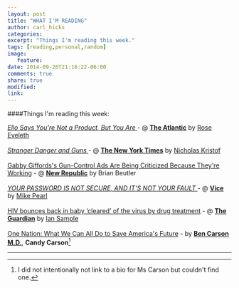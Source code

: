 ```yaml
---
layout: post
title: "WHAT I'M READING"
author: carl_hicks 
categories:
excerpt: "Things I'm reading this week."
tags: [reading,personal,random]
image:
   feature:
date: 2014-09-26T21:16:22-06:00
comments: true
share: true
modified:
link:
---
```


####Things I'm reading this week:

[ _Ello Says You're Not a Product, But You Are_ ](http://www.theatlantic.com/technology/archive/2014/09/ello-says-youre-not-a-product-but-you-are/380809/) - @ [**The Atlantic**](http://www.theatlantic.com/) by [Rose Eveleth](http://www.roseveleth.com/about)
<br>
<br>
[ _Stranger Danger and Guns_ ](http://www.nytimes.com/2014/09/28/opinion/sunday/nicholas-kristof-stranger-danger-and-guns.html?_r=0) - @ [**The New York Times**](http://nytimes.com) by [Nicholas Kristof](http://topics.nytimes.com/top/opinion/editorialsandoped/oped/columnists/nicholasdkristof/index.html?action=click&contentCollection=Opinion&module=Byline&region=Header&pgtype=article)
<br>
<br>
[Gabby Giffords's Gun-Control Ads Are Being Criticized Because They're Working](http://www.newrepublic.com/article/119571/gabby-giffords-gun-control-ads-are-criticized-because-theyre-working) - @ [**New Republic**](http://newrepublic.com/) by Brian Beutler
<br>
<br>
[ _YOUR PASSWORD IS NOT SECURE, AND IT'S NOT YOUR FAULT_ ](http://www.vice.com/read/your-password-is-not-secure-and-its-not-your-fault-102) - @ [**Vice**](http://vice.com/) by [Mike Pearl](http://www.vice.com/author/mike-pearl)
<br>
<br>
[HIV bounces back in baby ‘cleared’ of the virus by drug treatment](http://www.theguardian.com/science/2014/oct/03/hiv-virus-baby-drug-treatment-anti-retroviral-infection) - @ [**The Guardian**](http://www.theguardian.com) by [Ian Sample](http://www.theguardian.com/profile/iansample)
<br>
<br>
[One Nation: What We Can All Do to Save America's Future](http://www.amazon.com/One-Nation-What-Americas-Future/dp/1595231129?tag=thenewyorktim-20) - by [**Ben Carson M.D.**](http://realbencarson.com/about/), **Candy Carson**[^1]


------

[^1]:I did not intentionally not link to a bio for Ms Carson but couldn't find one.

